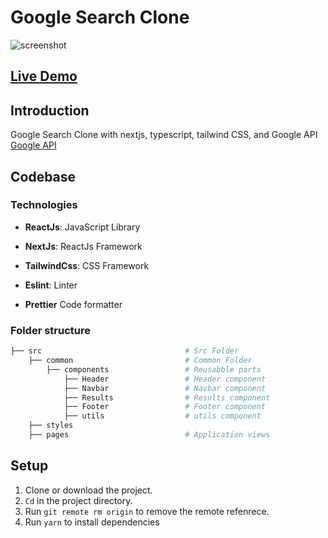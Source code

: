 # Google Search  Clone

![screenshot ](https://user-images.githubusercontent.com515844/147764187-0ec35939-c8e5-48ee-9700-5aec522a037b.png)

## **[Live Demo](https://hulu-clone-with-typescript.vercel.app/)**

## Introduction

Google Search Clone with nextjs, typescript, tailwind CSS, and Google API
[Google API](https://themoviedb.org)

## Codebase

### Technologies

- **ReactJs**: JavaScript Library

- **NextJs**: ReactJs Framework

- **TailwindCss**: CSS Framework

- **Eslint**: Linter

- **Prettier** Code formatter

### Folder structure

```sh
├── src                                # Src Folder
    ├── common                         # Common Folder
        ├── components                 # Reusabble parts
            ├── Header                 # Header component
            ├── Navbar                 # Navbar component
            ├── Results                # Results component
            ├── Footer                 # Footer component
            ├── utils                  # utils component
    ├── styles
    ├── pages                          # Application views
```

## Setup

1. Clone or download the project.
2. `Cd` in the project directory.
3. Run `git remote rm origin` to remove the remote refenrece.
4. Run `yarn` to install dependencies

